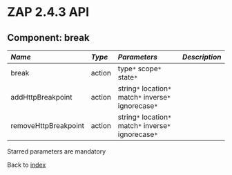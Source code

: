 # ZAP 2.4.3 API
## Component: break
| _Name_ | _Type_ | _Parameters_ | _Description_ |
|:-------|:-------|:-------------|:--------------|
| break| action | type`*` scope`*` state`*`  |  |
| addHttpBreakpoint| action | string`*` location`*` match`*` inverse`*` ignorecase`*`  |  |
| removeHttpBreakpoint| action | string`*` location`*` match`*` inverse`*` ignorecase`*`  |  |

Starred parameters are mandatory

Back to [index](ApiGen_Index)

